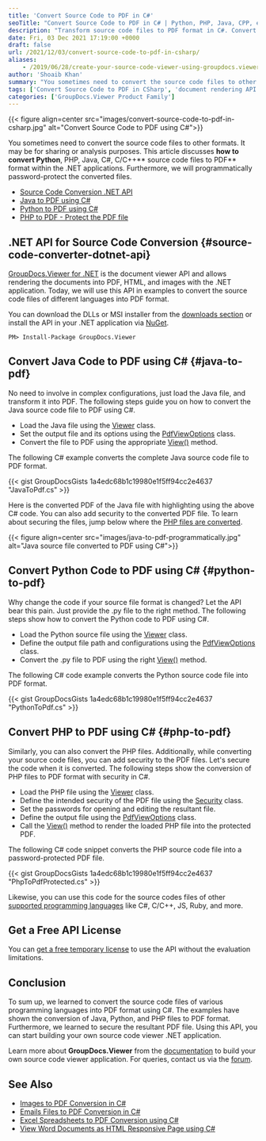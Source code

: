 ```yaml
---
title: 'Convert Source Code to PDF in C#'
seoTitle: "Convert Source Code to PDF in C# | Python, PHP, Java, CPP, etc"
description: "Transform source code files to PDF format in C#. Convert Python, Java, PHP, and other programming language files to PDF using document conversion .NET API."
date: Fri, 03 Dec 2021 17:19:00 +0000
draft: false
url: /2021/12/03/convert-source-code-to-pdf-in-csharp/
aliases:
    - /2019/06/28/create-your-source-code-viewer-using-groupdocs.viewer-for-.net-19.6/
author: 'Shoaib Khan'
summary: "You sometimes need to convert the source code files to other formats. It may be for sharing or analysis purposes. This article discusses **how to convert Python**, PHP, Java, C#, C/C++** source code files to PDF** format within the .NET applications. Furthermore, we will programmatically password-protect the converted files."
tags: ['Convert Source Code to PDF in CSharp', 'document rendering API', 'Java to PDF', 'PHP to PDF', 'Python Code to PDF', 'Source Code to PDF', 'source code viewer']
categories: ['GroupDocs.Viewer Product Family']
---
```




{{< figure align=center src="images/convert-source-code-to-pdf-in-csharp.jpg" alt="Convert Source Code to PDF using C#">}}


You sometimes need to convert the source code files to other formats. It may be for sharing or analysis purposes. This article discusses **how to convert Python**, PHP, Java, C#, C/C++** source code files to PDF** format within the .NET applications. Furthermore, we will programmatically password-protect the converted files.

*   [Source Code Conversion .NET API][1]
*   [Java to PDF using C#][2]
*   [Python to PDF using C#][3]
*   [PHP to PDF - Protect the PDF file][4]

## .NET API for Source Code Conversion {#source-code-converter-dotnet-api}

[GroupDocs.Viewer for .NET][5] is the document viewer API and allows rendering the documents into PDF, HTML, and images with the .NET application. Today, we will use this API in examples to convert the source code files of different languages into PDF format.

You can download the DLLs or MSI installer from the [downloads section][6] or install the API in your .NET application via [NuGet][7].

```
PM> Install-Package GroupDocs.Viewer
```

## Convert Java Code to PDF using C# {#java-to-pdf}

No need to involve in complex configurations, just load the Java file, and transform it into PDF. The following steps guide you on how to convert the Java source code file to PDF using C#.

*   Load the Java file using the [Viewer][8] class.
*   Set the output file and its options using the [PdfViewOptions][9] class.
*   Convert the file to PDF using the appropriate [View()][10] method.

The following C# example converts the complete Java source code file to PDF format.

{{< gist GroupDocsGists 1a4edc68b1c19980e1f5ff94cc2e4637 "JavaToPdf.cs" >}}

Here is the converted PDF of the Java file with highlighting using the above C# code. You can also add security to the converted PDF file. To learn about securing the files, jump below where the [PHP files are converted][11].



{{< figure align=center src="images/java-to-pdf-programmatically.jpg" alt="Java source file converted to PDF using C#">}}


## Convert Python Code to PDF using C# {#python-to-pdf}

Why change the code if your source file format is changed? Let the API bear this pain. Just provide the .py file to the right method. The following steps show how to convert the Python code to PDF using C#.

*   Load the Python source file using the [Viewer][12] class.
*   Define the output file path and configurations using the [PdfViewOptions][13] class.
*   Convert the .py file to PDF using the right [View()][14] method.

The following C# code example converts the Python source code file into PDF format.

{{< gist GroupDocsGists 1a4edc68b1c19980e1f5ff94cc2e4637 "PythonToPdf.cs" >}}

## Convert PHP to PDF using C# {#php-to-pdf}

Similarly, you can also convert the PHP files. Additionally, while converting your source code files, you can add security to the PDF files. Let's secure the code when it is converted. The following steps show the conversion of PHP files to PDF format with security in C#.

*   Load the PHP file using the [Viewer][15] class.
*   Define the intended security of the PDF file using the [Security][16] class.
*   Set the passwords for opening and editing the resultant file.
*   Define the output file using the [PdfViewOptions][17] class.
*   Call the [View()][18] method to render the loaded PHP file into the protected PDF.

The following C# code snippet converts the PHP source code file into a password-protected PDF file.

{{< gist GroupDocsGists 1a4edc68b1c19980e1f5ff94cc2e4637 "PhpToPdfProtected.cs" >}}

Likewise, you can use this code for the source codes files of other [supported programming languages][19] like C#, C/C++, JS, Ruby, and more.

## Get a Free API License

You can [get a free temporary license][20] to use the API without the evaluation limitations.

## Conclusion

To sum up, we learned to convert the source code files of various programming languages into PDF format using C#. The examples have shown the conversion of Java, Python, and PHP files to PDF format. Furthermore, we learned to secure the resultant PDF file. Using this API, you can start building your own source code viewer .NET application.

Learn more about **GroupDocs.Viewer** from the [documentation][21] to build your own source code viewer application. For queries, contact us via the [forum][22].

## See Also

*   [Images to PDF Conversion in C#][23]
*   [Emails Files to PDF Conversion in C#][24]
*   [Excel Spreadsheets to PDF Conversion using C#][25]
*   [View Word Documents as HTML Responsive Page using C#][26]







[1]: #source-code-converter-dotnet-api
[2]: #java-to-pdf
[3]: #python-to-pdf
[4]: #php-to-pdf
[5]: https://products.groupdocs.com/viewer/net/
[6]: https://downloads.groupdocs.com/viewer/net
[7]: https://www.nuget.org/packages/groupdocs.viewer
[8]: https://apireference.groupdocs.com/viewer/net/groupdocs.viewer/viewer
[9]: https://apireference.groupdocs.com/viewer/net/groupdocs.viewer.options/pdfviewoptions
[10]: https://apireference.groupdocs.com/viewer/net/groupdocs.viewer/viewer/methods/view
[11]: #php-to-pdf
[12]: https://apireference.groupdocs.com/viewer/net/groupdocs.viewer/viewer
[13]: https://apireference.groupdocs.com/viewer/net/groupdocs.viewer.options/pdfviewoptions
[14]: https://apireference.groupdocs.com/viewer/net/groupdocs.viewer/viewer/methods/view
[15]: https://apireference.groupdocs.com/viewer/net/groupdocs.viewer/viewer
[16]: https://apireference.groupdocs.com/viewer/net/groupdocs.viewer.options/security
[17]: https://apireference.groupdocs.com/viewer/net/groupdocs.viewer.options/pdfviewoptions
[18]: https://apireference.groupdocs.com/viewer/net/groupdocs.viewer/viewer/methods/view
[19]: https://docs.groupdocs.com/viewer/net/supported-document-formats/
[20]: https://purchase.groupdocs.com/temporary-license
[21]: https://docs.groupdocs.com/viewer
[22]: https://forum.groupdocs.com/
[23]: https://blog.groupdocs.com/2021/05/19/convert-images-to-pdf-in-csharp/
[24]: https://blog.groupdocs.com/2021/05/26/convert-eml-or-msg-file-to-pdf-in-csharp/
[25]: https://blog.groupdocs.com/2021/11/14/convert-excel-spreadsheets-to-pdf-using-csharp/
[26]: https://blog.groupdocs.com/2021/08/28/view-word-documents-as-html-responsive-page-using-csharp/

